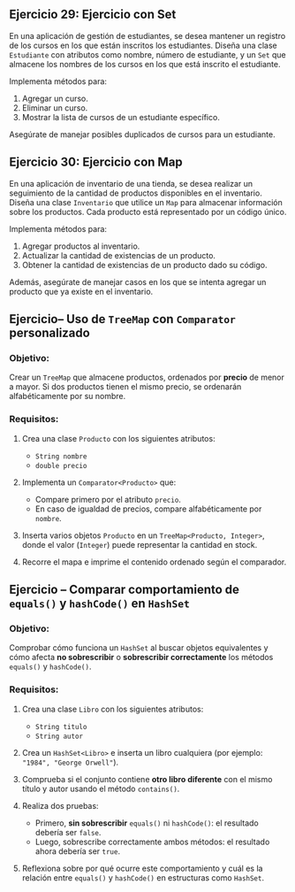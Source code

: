 ## Ejercicio 29: Ejercicio con Set

En una aplicación de gestión de estudiantes, se desea mantener un registro de los cursos en los que están inscritos los estudiantes. Diseña una clase `Estudiante` con atributos como nombre, número de estudiante, y un `Set` que almacene los nombres de los cursos en los que está inscrito el estudiante. 

Implementa métodos para:
1. Agregar un curso.
2. Eliminar un curso.
3. Mostrar la lista de cursos de un estudiante específico.

Asegúrate de manejar posibles duplicados de cursos para un estudiante.

## Ejercicio 30: Ejercicio con Map

En una aplicación de inventario de una tienda, se desea realizar un seguimiento de la cantidad de productos disponibles en el inventario. Diseña una clase `Inventario` que utilice un `Map` para almacenar información sobre los productos. Cada producto está representado por un código único.

Implementa métodos para:
1. Agregar productos al inventario.
2. Actualizar la cantidad de existencias de un producto.
3. Obtener la cantidad de existencias de un producto dado su código.

Además, asegúrate de manejar casos en los que se intenta agregar un producto que ya existe en el inventario.

## Ejercicio– Uso de `TreeMap` con `Comparator` personalizado

### Objetivo:
Crear un `TreeMap` que almacene productos, ordenados por **precio** de menor a mayor. Si dos productos tienen el mismo precio, se ordenarán alfabéticamente por su nombre.

###  Requisitos:
1. Crea una clase `Producto` con los siguientes atributos:
   - `String nombre`
   - `double precio`

2. Implementa un `Comparator<Producto>` que:
   - Compare primero por el atributo `precio`.
   - En caso de igualdad de precios, compare alfabéticamente por `nombre`.

3. Inserta varios objetos `Producto` en un `TreeMap<Producto, Integer>`, donde el valor (`Integer`) puede representar la cantidad en stock.

4. Recorre el mapa e imprime el contenido ordenado según el comparador.


## Ejercicio – Comparar comportamiento de `equals()` y `hashCode()` en `HashSet`

### Objetivo:
Comprobar cómo funciona un `HashSet` al buscar objetos equivalentes y cómo afecta **no sobrescribir** o **sobrescribir correctamente** los métodos `equals()` y `hashCode()`.

### Requisitos:
1. Crea una clase `Libro` con los siguientes atributos:
   - `String titulo`
   - `String autor`

2. Crea un `HashSet<Libro>` e inserta un libro cualquiera (por ejemplo: `"1984", "George Orwell"`).

3. Comprueba si el conjunto contiene **otro libro diferente** con el mismo título y autor usando el método `contains()`.

4. Realiza dos pruebas:
   - Primero, **sin sobrescribir** `equals()` ni `hashCode()`: el resultado debería ser `false`.
   - Luego, sobrescribe correctamente ambos métodos: el resultado ahora debería ser `true`.

5. Reflexiona sobre por qué ocurre este comportamiento y cuál es la relación entre `equals()` y `hashCode()` en estructuras como `HashSet`.
